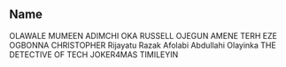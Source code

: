 ## Name

OLAWALE MUMEEN
ADIMCHI OKA
RUSSELL OJEGUN
AMENE TERH
EZE OGBONNA CHRISTOPHER
Rijayatu Razak
Afolabi Abdullahi Olayinka
THE DETECTIVE OF TECH
JOKER4MAS
TIMILEYIN
